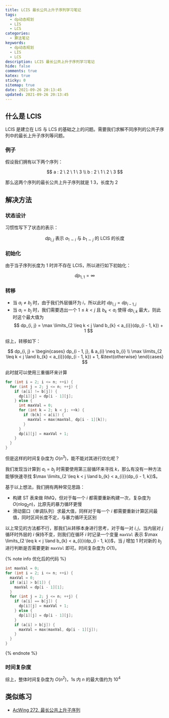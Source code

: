 ```yaml
---
title: LCIS 最长公共上升子序列学习笔记
tags:
  - dp动态规划
  - LIS
  - LCS
categories:
  - 算法笔记
keywords:
  - dp动态规划
  - LIS
  - LCS
description: LCIS 最长公共上升子序列学习笔记
hide: false
comments: true
katex: true
sticky: 0
sitemap: true
date: 2021-09-26 20:13:45
updated: 2021-09-26 20:13:45
---
```


## 什么是 LCIS

LCIS 是建立在 LIS 与 LCS 的基础之上的问题。需要我们求解不同序列的公共子序列中的最长上升子序列等问题。

### 例子

假设我们拥有以下两个序列：

$$
a : 2 \ 2 \ 1 \ 3 \\
b : 2 \ 1 \ 2 \ 3
$$

那么这两个序列的最长公共上升子序列就是 $1 \ 3$，长度为 $2$

## 解决方法

### 状态设计

习惯性写下了状态的表示：

$$
dp_{i, j} \text{ 表示 } a_{1 \sim i} \text{ 与 } b_{1 \sim j} \text{ 的 LCIS 的长度 }
$$

### 初始化

由于当子序列长度为 $1$ 时并不存在 LCIS，所以进行如下初始化：

$$
dp_{1, 1} = \infty
$$

### 转移

- 当 $a_{i} \neq b_{j}$ 时，由于我们外层循环为 $i$，所以此时 $dp_{i, j} = dp_{i - 1, j}$
- 当 $a_{i} = b_{j}$ 时，我们需要选出一个 $1 \leq k < j$ 且 $b_{k} < a_{i}$ 使得 $dp_{i, k}$ 最大，则此时这个最大值为
  $$
  dp_{i, j} = \max \limits_{2 \leq k < j \land b_{k} < a_{i}}(dp_{i - 1, k}) + 1
  $$

综上，转移如下：

$$
dp_{i, j} =
\begin{cases}
  dp_{i - 1, j}, & a_{i} \neq b_{i} \\
  \max \limits_{2 \leq k < j \land b_{k} < a_{i}}(dp_{i - 1, k}) + 1, &\text{otherwise}
\end{cases}
$$

此时就可以使用三重循环来计算

```cpp
for (int i = 2; i <= n; ++i) {
  for (int j = 2; j <= n; ++j) {
    if (a[i] != b[j]) {
      dp[i][j] = dp[i - 1][j];
    } else {
      int maxVal = 0;
      for (int k = 2; k < j; ++k) {
        if (b[k] < a[i]) {
          maxVal = max(maxVal, dp[i - 1][k]);
        }
      }
      dp[i][j] = maxVal + 1;
    }
  }
}
```

但是这样的时间复杂度为 $O(n^{3})$，能不能对其进行优化呢？

我们发现当计算到 $a_{i} = b_{j}$ 时需要使用第三层循环来寻找 $k$，那么有没有一种方法能够快速寻找 $\max \limits_{2 \leq k < j \land b_{k} < a_{i}}(dp_{i - 1, k})$。

基于以上想法，我们拥有两种常见思路：

- 构建 ST 表来做 RMQ，但对于每一个 $i$ 都需要重新构建一次，复杂度为 $O(n \log_{2}n)$，比原先的暴力循环更慢
- 滑动窗口（单调队列）求最大值，同样对于每一个 $i$ 都需要重新计算区间最值，同时区间长度不定，与暴力循环无区别

以上常见的方法都不行，那我们从转移本身进行思考，对于每一对 $i, j$，当内层对 $j$ 循环时外层的 $i$ 保持不变，则我们在循环 $i$ 时记录一个变量 `maxVal` 表示 $\max \limits_{2 \leq k < j \land b_{k} < a_{i}}(dp_{i - 1, k})$，当 $j$ 增加 $1$ 时对新的 $b_{j}$ 进行判断是否需要更新 `maxVal` 即可。时间复杂度为 $O(1)$。

{% note info 优化后的代码 %}

```cpp
int maxVal = 0;
for (int i = 2; i <= n; ++i) {
  maxVal = 0;
  if (a[i] > b[1]) {
    maxVal = dp[i - 1][1];
  }
  for (int j = 2; j <= n; ++j) {
    if (a[i] == b[j]) {
      dp[i][j] = maxVal + 1;
    } else {
      dp[i][j] = dp[i - 1][j];
    }
    if (a[i] > b[j]) {
      maxVal = max(maxVal, dp[i - 1][j]);
    }
  }
}
```

{% endnote %}

### 时间复杂度

综上，整体时间复杂度为 $O(n^{2})$，1s 内 $n$ 的最大值约为 $10^{4}$

## 类似练习

- [AcWing 272. 最长公共上升子序列](https://www.acwing.com/problem/content/description/274/)

